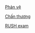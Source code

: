   
[Phản vệ](../100%20Reference%20notes/Ph%E1%BA%A3n%20v%E1%BB%87.md)  
  
[Chấn thương](../100%20Reference%20notes/MOC%20CH%E1%BA%A4N%20TH%C6%AF%C6%A0NG.md)  
  
[RUSH exam](../RUSH%20exam.md)  
  

